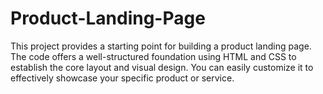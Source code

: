 # Product-Landing-Page
This project provides a starting point for building a product landing page. The code offers a well-structured foundation using HTML and CSS to establish the core layout and visual design. You can easily customize it to effectively showcase your specific product or service.
